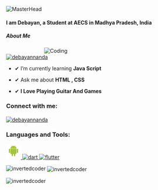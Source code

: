 ![MasterHead](https://i.pinimg.com/originals/3e/fc/f1/3efcf1e9a5f2c3354714699b321221b4.gif)
<h4 align="left">I am Debayan, a Student at AECS in Madhya Pradesh, India</h1>
<h5 align="left">About Me</h3>
<img align="right" alt="Coding" width="400" src="https://user-images.githubusercontent.com/74038190/212741999-016fddbd-617a-4448-8042-0ecf907aea25.gif">



<p align="left"> <a href="https://twitter.com/debayannanda" target="blank"><img src="https://img.shields.io/twitter/follow/debayannanda?logo=twitter&style=for-the-badge" alt="debayannanda" /></a> </p>

- ✔ I’m currently learning **Java Script**

- ✔ Ask me about **HTML , CSS**

- ✔  **I Love Playing Guitar And Games**

<h3 align="left">Connect with me:</h3>
<p align="left">
<a href="https://twitter.com/debayannanda" target="blank"><img align="center" src="https://raw.githubusercontent.com/rahuldkjain/github-profile-readme-generator/master/src/images/icons/Social/twitter.svg" alt="debayannanda" height="30" width="40" /></a>
</p>

<h3 align="left">Languages and Tools:</h3>
<p align="left"> <a href="https://developer.android.com" target="_blank" rel="noreferrer"> <img src="https://raw.githubusercontent.com/devicons/devicon/master/icons/android/android-original-wordmark.svg" alt="android" width="40" height="40"/> </a> <a href="https://dart.dev" target="_blank" rel="noreferrer"> <img src="https://www.vectorlogo.zone/logos/dartlang/dartlang-icon.svg" alt="dart" width="40" height="40"/> </a> <a href="https://flutter.dev" target="_blank" rel="noreferrer"> <img src="https://www.vectorlogo.zone/logos/flutterio/flutterio-icon.svg" alt="flutter" width="40" height="40"/> </a> </p>

<p><img align="left" src="https://github-readme-stats.vercel.app/api/top-langs?username=invertedcoder&show_icons=true&locale=en&layout=compact" alt="invertedcoder" /></p>

<p>&nbsp;<img align="center" src="https://github-readme-stats.vercel.app/api?username=invertedcoder&show_icons=true&locale=en" alt="invertedcoder" /></p>

<p><img align="center" src="https://github-readme-streak-stats.herokuapp.com/?user=invertedcoder&" alt="invertedcoder" /></p>


